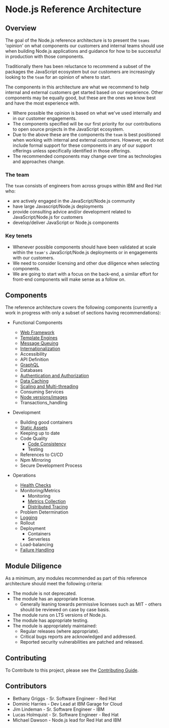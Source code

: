 # Node.js Reference Architecture

## Overview

The goal of the Node.js reference architecture is to present
the `teams` 'opinion' on what components our customers
and internal teams should use when building Node.js applications
and guidance for how to be successful in production with those components.

Traditionally there has been reluctance to recommend a subset
of the packages the JavaScript ecosystem but our customers are increasingly
looking to the `team` for an opinion of where to start.

The components in this architecture are what we recommend to help internal
and external customers get started based on our experience. Other components may be equally
good, but these are the ones we know best and have the most experience with.

- Where possible the opinion is based on what we've used internally and in our customer engagements.
- The components specified will be our first priority for our contributions to open source projects in the JavaScript ecosystem.
- Due to the above these are the components the `team` is best positioned when working with internal and external customers.
  However, we do not include formal support for these components in any of our support offerings unless specifically identified
  in those offerings.
- The recommended components may change over time as technologies and approaches change.

### The team

The `team` consists of engineers from across groups within IBM and Red Hat who:

- are actively engaged in the JavaScript/Node.js community
- have large Javascript/Node.js deployments
- provide consulting advice and/or development related to JavaScript/Node.js for customers
- develop/deliver JavaScript or Node.js components

### Key tenets

- Whenever possible components should have been validated at scale within the `team's`
  JavaScript/Node.js deployments or in engagements with our customers.
- We need to consider licensing and other due diligence when selecting components.
- We are going to start with a focus on the back-end, a similar effort for front-end
  components will make sense as a follow on.

## Components

The reference architecture covers the following components (currently a work in progress
with only a subset of sections having recommendations):

- Functional Components

  - [Web Framework](./docs/functional-components/webframework.md)
  - [Template Engines](./docs/functional-components/template-engines.md)
  - [Message Queuing](./docs/functional-components/message-queuing.md)
  - [Internationalization](./docs/functional-components/internationalization.md)
  - Accessibility
  - API Definition
  - [GraphQL](./graphql.md)
  - Databases
  - [Authentication and Authorization](./docs/functional-components/auth.md)
  - [Data Caching](./docs/functional-components/data-caching.md)
  - [Scaling and Multi-threading](./docs/functional-components/scaling-multi-threading.md)
  - Consuming Services
  - [Node versions/images](./docs/functional-components/nodejs-versions-images.md)
  - Transactions_handling

- Development

  - Building good containers
  - [Static Assets](./docs/functional-components/static-assets.md)
  - Keeping up to date
  - Code Quality
    - [Code Consistency](./docs/development/code-consistency.md)
    - Testing
  - References to CI/CD
  - Npm Mirroring
  - Secure Development Process

- Operations
  - [Health Checks](./docs/operations/healthchecks.md)
  - Monitoring/Metrics
    - Monitoring
    - [Metrics Collection](./docs/operations/metrics.md)
    - [Distributed Tracing](./docs/operations/distributed-tracing.md)
  - Problem Determination
  - [Logging](./docs/operations/logging.md)
  - Rollout
  - Deployment
    - Containers
    - Serverless
  - Load-balancing
  - [Failure Handling](./docs/operations/failurehandling.md)

## Module Diligence

As a minimum, any modules recommended as part of this reference architecture should meet the following criteria:

* The module is not deprecated.
* The module has an appropriate license.
  * Generally leaning towards permissive licenses such as MIT - others should be reviewed on case by case basis.
* The module runs on LTS versions of Node.js.
* The module has appropriate testing.
* The module is appropriately maintained:
  * Regular releases (where appropriate).
  * Critical bugs reports are acknowledged and addressed.
  * Reported security vulnerabilities are patched and released.

## Contributing

To Contribute to this project, please see the [Contributing Guide](./CONTRIBUTING.md).

## Contributors

* Bethany Griggs - Sr. Software Engineer - Red Hat
* Dominic Harries - Dev Lead at IBM Garage for Cloud
* Jim Lindeman - Sr. Software Engineer - IBM
* Lucas Holmquist - Sr. Software Engineer - Red Hat
* Michael Dawson - Node.js lead for Red Hat and IBM
